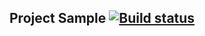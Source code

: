## Project Sample [![Build status](https://ci.appveyor.com/api/projects/status/4bse66apgt726j1x?svg=true)](https://ci.appveyor.com/project/Tatiana-Nikonova/ci-template)
